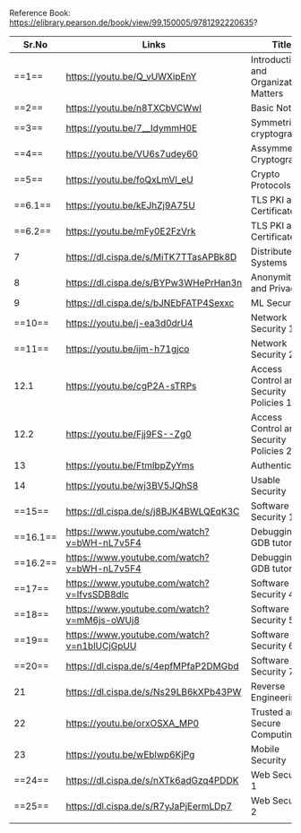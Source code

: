 Reference Book: https://elibrary.pearson.de/book/view/99.150005/9781292220635?

| Sr.No | Links | Title |  |
| ---- | ---- | ---- | ---- |
| ==1== | https://youtu.be/Q_vUWXipEnY | Introduction and Organizational Matters |  |
| ==2== | https://youtu.be/n8TXCbVCWwI | Basic Notions |  |
| ==3== | https://youtu.be/7__IdymmH0E | Symmetric cryptography |  |
| ==4== | https://youtu.be/VU6s7udey60 | Assymmetric Cryptography |  |
| ==5== | https://youtu.be/foQxLmVl_eU | Crypto Protocols |  |
| ==6.1== | https://youtu.be/kEJhZj9A75U | TLS PKI and Certificates 1 |  |
| ==6.2== | https://youtu.be/mFy0E2FzVrk | TLS PKI and Certificates 2 |  |
| 7 | https://dl.cispa.de/s/MiTK7TTasAPBk8D | Distributed Systems |  |
| 8 | https://dl.cispa.de/s/BYPw3WHePrHan3n | Anonymity and Privacy |  |
| 9 | https://dl.cispa.de/s/bJNEbFATP4Sexxc | ML Security |  |
| ==10== | https://youtu.be/j-ea3d0drU4 | Network Security 1 |  |
| ==11== | https://youtu.be/ijm-h71gjco | Network Security 2 |  |
| 12.1 | https://youtu.be/cgP2A-sTRPs | Access Control and Security Policies 1 |  |
| 12.2 | https://youtu.be/Fjj9FS--Zg0 | Access Control and Security Policies 2 |  |
| 13 | https://youtu.be/FtmlbpZyYms | Authentication |  |
| 14 | https://youtu.be/wj3BV5JQhS8 | Usable Security |  |
| ==15== | https://dl.cispa.de/s/j8BJK4BWLQEqK3C | Software Security 1 |  |
| ==16.1== | https://www.youtube.com/watch?v=bWH-nL7v5F4 | Debugging GDB tutorial |  |
| ==16.2== | https://www.youtube.com/watch?v=bWH-nL7v5F4 | Debugging GDB tutorial |  |
| ==17== | https://www.youtube.com/watch?v=IfvsSDB8dlc | Software Security 4 |  |
| ==18== | https://www.youtube.com/watch?v=mM6js-oWUj8 | Software Security 5 |  |
| ==19== | https://www.youtube.com/watch?v=n1blUCjGpUU | Software Security 6 |  |
| ==20== | https://dl.cispa.de/s/4epfMPfaP2DMGbd | Software Security 7 |  |
| 21 | https://dl.cispa.de/s/Ns29LB6kXPb43PW | Reverse Engineering |  |
| 22 | https://youtu.be/orxOSXA_MP0 | Trusted and Secure Computing |  |
| 23 | https://youtu.be/wEblwp6KjPg | Mobile Security |  |
| ==24== | https://dl.cispa.de/s/nXTk6adGzq4PDDK | Web Security 1 |  |
| ==25== | https://dl.cispa.de/s/R7yJaPjEermLDp7 | Web Security 2 |  |
|  |  |  |  |

